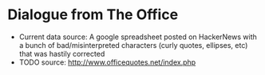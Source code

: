 # Dialogue from The Office

- Current data source: A google spreadsheet posted on HackerNews with a bunch of bad/misinterpreted characters (curly quotes, ellipses, etc) that was hastily corrected
- TODO source: http://www.officequotes.net/index.php
